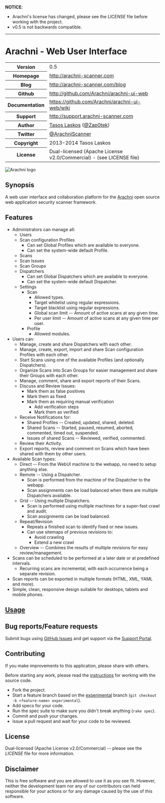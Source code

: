 **NOTICE**:

* Arachni's license has changed, please see the _LICENSE_ file before working
    with the project.
* v0.5 is not backwards compatible.

<hr/>

# Arachni - Web User Interface

<table>
    <tr>
        <th>Version</th>
        <td>0.5</td>
    </tr>
    <tr>
        <th>Homepage</th>
        <td><a href="http://www.arachni-scanner.com">http://arachni-scanner.com</a></td>
    </tr>
    <tr>
        <th>Blog</th>
        <td><a href="http://www.arachni-scanner.com/blog">http://arachni-scanner.com/blog</a></td>
    <tr>
        <th>Github</th>
        <td><a href="https://github.com/Arachni/arachni-ui-web">http://github.com/Arachni/arachni-ui-web</a></td>
     <tr/>
    <tr>
        <th>Documentation</th>
        <td><a href="https://github.com/Arachni/arachni-ui-web/wiki">https://github.com/Arachni/arachni-ui-web/wiki</a></td>
    </tr>
    <tr>
        <th>Support</th>
        <td><a href="http://support.arachni-scanner.com">http://support.arachni-scanner.com</a></td>
    </tr>
    <tr>
       <th>Author</th>
       <td><a href="mailto:tasos.laskos@arachni-scanner.com">Tasos Laskos</a> (<a href="http://twitter.com/Zap0tek">@Zap0tek</a>)</td>
    </tr>
    <tr>
        <th>Twitter</th>
        <td><a href="http://twitter.com/ArachniScanner">@ArachniScanner</a></td>
    </tr>
    <tr>
        <th>Copyright</th>
        <td>2013-2014 Tasos Laskos</td>
    </tr>
    <tr>
        <th>License</th>
        <td>Dual-licensed (Apache License v2.0/Commercial) - (see LICENSE file)</td>
    </tr>
</table>

![Arachni logo](http://arachni.github.com/arachni/logo.png)

## Synopsis

A web user interface and collaboration platform for the
[Arachni](https://github.com/Arachni/arachni) open source web application
security scanner framework.

## Features

 - Administrators can manage all:
    - Users
    - Scan configuration Profiles
        - Can set Global Profiles which are available to everyone.
        - Can set the system-wide default Profile.
    - Scans
    - Scan Issues
    - Scan Groups
    - Dispatchers
        - Can set Global Dispatchers which are available to everyone.
        - Can set the system-wide default Dispatcher.
    - Settings
        - Scan
            - Allowed types.
            - Target whitelist using regular expressions.
            - Target blacklist using regular expressions.
            - Global scan limit -- Amount of active scans at any given time.
            - Per user limit -- Amount of active scans at any given time per user.
        - Profile
            - Allowed modules.
 - Users can:
    - Manage, create and share Dispatchers with each other.
    - Manage, create, export, import and share Scan configuration Profiles with each other.
    - Start Scans using one of the available Profiles (and optionally Dispatchers).
    - Organize Scans into Scan Groups for easier management and share their Groups with each other.
    - Manage, comment, share and export reports of their Scans.
    - Discuss and Review Issues:
        - Mark them as false positives
        - Mark them as fixed
        - Mark them as requiring manual verification
            - Add verification steps
            - Mark them as verified
    - Receive Notifications for:
        - Shared Profiles -- Created, updated, shared, deleted.
        - Shared Scans -- Started, paused, resumed, aborted, commented, timed out, suspended.
        - Issues of shared Scans -- Reviewed, verified, commented.
    - Review their Activity.
    - Export reports, review and comment on Scans which have been shared with them by other users.
 - Available Scan types:
    - Direct -- From the WebUI machine to the webapp, no need to setup anything else.
    - Remote -- Using a Dispatcher.
        - Scan is performed from the machine of the Dispatcher to the webapp.
        - Scan assignments can be load balanced when there are multiple Dispatchers available.
    - Grid -- Using multiple Dispatchers.
        - Scan is performed using multiple machines for a super-fast crawl and audit.
        - Scan assignments can be load balanced.
    - Repeat/Revision
        - Repeats a finished scan to identify fixed or new issues.
        - Can use sitemaps of previous revisions to:
            - Avoid crawling
            - Extend a new crawl
    - Overview -- Combines the results of multiple revisions for easy review/management.
 - Scans can be scheduled to be performed at a later date or at predefined intervals.
    - Recurring scans are incremental, with each occurrence being a separate revision.
 - Scan reports can be exported in multiple formats (HTML, XML, YAML and more).
 - Simple, clean, responsive design suitable for desktops, tablets and mobile phones.

## [Usage](https://github.com/Arachni/arachni-ui-web/wiki)

## Bug reports/Feature requests

Submit bugs using [GitHub Issues](http://github.com/Arachni/arachni-ui-web/issues)
and get support via the [Support Portal](http://support.arachni-scanner.com).

## Contributing

If you make improvements to this application, please share with others.

Before starting any work, please read the [instructions](https://github.com/Arachni/arachni-ui-web/tree/experimental#source)
for working with the source code.

* Fork the project.
* Start a feature branch based on the [experimental](https://github.com/Arachni/arachni-ui-web/tree/experimental)
    branch (`git checkout -b <feature-name> experimental`).
* Add specs for your code.
* Run the spec suite to make sure you didn't break anything (`rake spec`).
* Commit and push your changes.
* Issue a pull request and wait for your code to be reviewed.

## License

Dual-licensed (Apache License v2.0/Commercial) -- please see the _LICENSE_ file
for more information.

## Disclaimer

This is free software and you are allowed to use it as you see fit.
However, neither the development team nor any of our contributors can held
responsible for your actions or for any damage caused by the use of this software.
